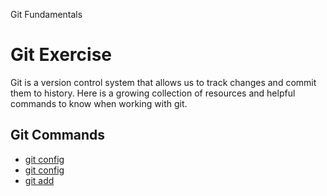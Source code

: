 Git Fundamentals
# Git Exercise
Git is a version control system that allows us to track changes and commit them to history.
Here is a growing collection of resources and helpful commands to know when working with git.
## Git Commands
- [git config](./Commands/Config.md)
- [git config](./Commands/Init.md)
- [git add](./Commands.Add.md)

